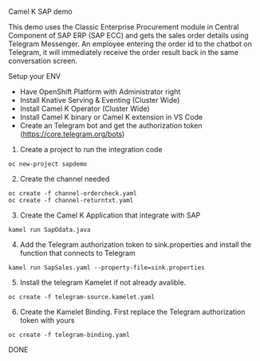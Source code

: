 Camel K SAP demo

This demo uses the Classic Enterprise Procurement module in Central Component  of SAP ERP (SAP ECC) and gets the sales order details using Telegram Messenger. An employee entering the order id to the chatbot on Telegram, it will immediately receive the order result back in the same conversation screen. 


Setup your ENV

- Have OpenShift Platform with Administrator right
- Install Knative Serving & Eventing (Cluster Wide)
- Install Camel K Operator (Cluster Wide)
- Install Camel K binary or Camel K extension in VS Code
- Create an Telegram bot and get the authorization token (https://core.telegram.org/bots)


1. Create a project to run the integration code

```
oc new-project sapdemo
```

2. Create the channel needed

```
oc create -f channel-ordercheck.yaml
oc create -f channel-returntxt.yaml
```

3. Create the Camel K Application that integrate with SAP

```
kamel run SapOdata.java
```

4. Add the Telegram authorization token to sink.properties and install the function that connects to Telegram

```
kamel run SapSales.yaml --property-file=sink.properties
```

5. Install the telegram Kamelet if not already avalible. 

```
oc create -f telegram-source.kamelet.yaml
```

6. Create the Kamelet Binding. First replace the Telegram authorization token with yours

```
oc create -f telegram-binding.yaml
```



DONE
